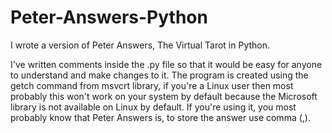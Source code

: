 # Peter-Answers-Python
I wrote a version of Peter Answers, The Virtual Tarot in Python.

I've written comments inside the .py file so that it would be easy for anyone to understand and make changes to it.
The program is created using the getch command from msvcrt library, if you're a Linux user then most probably this won't work on your system by default because the Microsoft library is not available on Linux by default.
If you're using it, you most probably know that Peter Answers is, to store the answer use comma (,).
